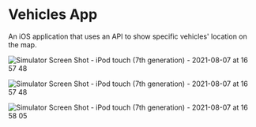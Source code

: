 # Vehicles App

An iOS application that uses an API to show specific vehicles' location on the map.

![Simulator Screen Shot - iPod touch (7th generation) - 2021-08-07 at 16 57 48](https://user-images.githubusercontent.com/37045606/128602642-9e1c4af5-c31e-4afe-84ed-d5a4b95be004.png)


![Simulator Screen Shot - iPod touch (7th generation) - 2021-08-07 at 16 57 48](https://user-images.githubusercontent.com/37045606/128602644-3537ce92-425e-4747-96f6-a6acbed1319d.png)


![Simulator Screen Shot - iPod touch (7th generation) - 2021-08-07 at 16 58 05](https://user-images.githubusercontent.com/37045606/128602645-835776a5-230d-4e71-8390-01987e64dffe.png)
